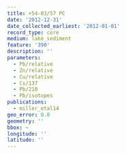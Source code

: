 ```yaml
---
title: +54-03/57 PC
date: '2012-12-31'
date_collected_earliest: '2012-01-01'
record_type: core
medium: lake_sediment
feature: '390'
description: ''
parameters:
  - Pb/relative
  - Zn/relative
  - Cu/relative
  - Cs/137
  - Pb/210
  - Pb/isotopes
publications:
  - miller_etal14
geo_error: 0.0
geometry: ''
bbox: ~
longitude: ''
latitude: ''
---
```

